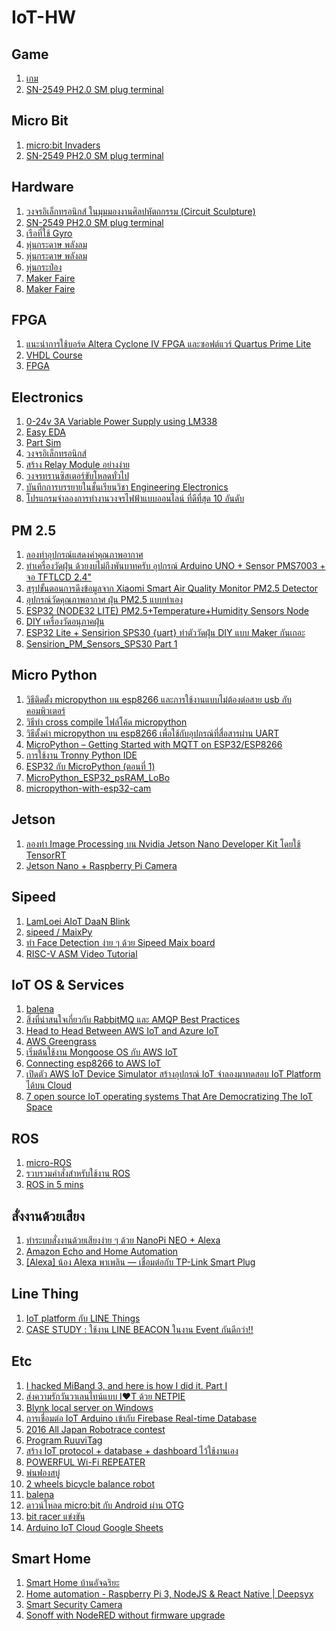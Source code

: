 # IoT-HW

<h2>Game </h2>
<ol>    
    <li> <a href="https://www.facebook.com/watch/?ref=saved&v=525164738004132/">เกม</a></li>    
    <li> <a href="https://www.mcucity.com/product/1797/sn-2549-ph2-0-sm-plug-terminal-spring-clamp-terminals-crimping-tool-crimping-pliers-for-d-sub-termin">SN-2549 PH2.0 SM plug terminal</a></li>        
</ol>  

<h2>Micro Bit </h2>
<ol>    
    <li> <a href="https://www.facebook.com/watch/?ref=saved&v=1081205105393593">micro:bit Invaders</a></li>    
    <li> <a href="https://www.mcucity.com/product/1797/sn-2549-ph2-0-sm-plug-terminal-spring-clamp-terminals-crimping-tool-crimping-pliers-for-d-sub-termin">SN-2549 PH2.0 SM plug terminal</a></li>        
</ol>  

<h2>Hardware </h2>
<ol>    
    <li> <a href="https://www.facebook.com/groups/arduino.thai/permalink/2156601164382649/">วงจรอิเล็กทรอนิกส์ ในมุมมองงานศิลปหัตถกรรม (Circuit Sculpture)</a></li>    
    <li> <a href="https://www.mcucity.com/product/1797/sn-2549-ph2-0-sm-plug-terminal-spring-clamp-terminals-crimping-tool-crimping-pliers-for-d-sub-termin">SN-2549 PH2.0 SM plug terminal</a></li>    
    <li> <a href="https://www.facebook.com/watch/?v=499418133841971&extid=GdilLd8bDxgOJGdq">เรือที่ใช้ Gyro</a></li>
    <li> <a href="https://www.facebook.com/shodelta/videos/875454352643763/">หุ่นกระดาษ พลังลม</a></li>       
    <li> <a href="https://www.facebook.com/watch/?ref=saved&v=10156983437809369">หุ่นกระดาษ พลังลม</a></li>     
    <li> <a href="https://www.facebook.com/maggiemok1011/videos/153545172194224/">หุ่นกระป๋อง</a></li>        
    <li> <a href="https://www.facebook.com/makerfairebangkok/posts/2044262732501534">Maker Faire</a></li>    
    <li> <a href="https://www.facebook.com/makerfairebangkok/posts/2044683895792751">Maker Faire</a></li>   
</ol>  
    
<h2>FPGA </h2>
<ol>    
  <li> <a href="https://www.iot.eng.kmutnb.ac.th/pub/docs/2019/quartus_prime_lite_cyc4_leds/?fbclid=IwAR0ti6brRmTEv5hd_bp83x2aNc69f_NDDrtxD_VAkJ3FTYCalsh15DbqYDI">แนะนำการใช้บอร์ด Altera Cyclone IV FPGA และซอฟต์แวร์ Quartus Prime Lite </a></li>
  <li> <a href="http://narong.ece.engr.tu.ac.th/vhdl/">VHDL Course</a></li>
  <li> <a href="https://forfpgadesign.wordpress.com/2017/01/27/first-blog-post/">FPGA</a></li>    
</ol>

<h2>Electronics</h2>
<ol>   
  <li> <a href="https://circuitdigest.com/microcontroller-projects/0-24v-variable-dc-power-supply-using-arduino">0-24v 3A Variable Power Supply using LM338</a></li>
  <li> <a href="https://easyeda.com/editor">Easy EDA</a></li>  
  <li> <a href="https://www.partsim.com/simulator#">Part Sim</a></li>  
  <li> <a href="https://www.eanic.com/">วงจรอิเล็กทรอนิกส์</a></li>  
  <li> <a href="http://bungmus.blogspot.com/2017/02/relay-module-embedded-system-raspberry.html">สร้าง Relay Module อย่างง่าย</a></li>    
  <li> <a href="https://www.eanic.com/transistor-driver-load-circuits/">วงจรทรานซิสเตอร์ขับโหลดทั่วไป</a></li>   
  <li> <a href="https://www.youtube.com/watch?v=J36uCa7lgbk&fbclid=IwAR3-v3mjpETzhXHit9qfrP2XYC-CZQQwFV2oUj-Jt0n0FPzRl67QfEM-bQs">บันทึกการบรรยายในชั้นเรียนวิชา Engineering Electronics</a></li>   
  <li> <a href="http://www.ayarafun.com/2016/03/top-10-online-electronics-design-automation/">โปรแกรมจำลองการทำงานวงจรไฟฟ้าแบบออนไลน์ ที่ดีที่สุด 10 อันดับ</a></li>      
</ol>

<h2>PM 2.5</h2>
<ol>  
  <li> <a href="https://www.facebook.com/watch/?v=321373741824329">ลองทำอุปกรณ์แสดงค่าคุณภาพอากาศ</a></li> 
  <li> <a href="https://www.facebook.com/groups/arduino.thai/permalink/1847728288603273/">ทำเครื่องวัดฝุ่น ด้วยงบไม่ถึงพันบาทครับ อุปกรณ์ Arduino UNO + Sensor PMS7003 + จอ TFTLCD 2.4"</a></li> 
  <li> <a href="http://www.somkiat.cc/pm2-5-from-xiaomi-smart-air-quality/?fbclid=IwAR2myiB8lZQIhtBpWSxrJxC8h918P_mncsxFCUju7V3vJ3QTWY951Npg0tA">
สรุปขั้นตอนการดึงข้อมูลจาก Xiaomi Smart Air Quality Monitor PM2.5 Detector</a></li> 
  <li> <a href="http://www.ayarafun.com/2019/02/how-to-diy-pm25-meter/?fbclid=IwAR0mEAbw7x09bdfYUnPjcRChrw63yG20oMhBY9oaF0z7G6u8gVmv1iAfP6w">อุปกรณ์วัดคุณภาพอากาศ ฝุ่น PM2.5 แบบทำเอง</a></li> 
  <li> <a href="http://ton.packetlove.com/blog/iot/esp32-node32-lite-pm25-temperature-humidity-sensors-node.html?fbclid=IwAR3NP8TCJTlOGMdW6r3coPccg-paZZ3VsxhCWpdJGipDmNORVSf2177zH-Q">ESP32 (NODE32 LITE) PM2.5+Temperature+Humidity Sensors Node</a></li> 
  <li> <a href="https://www.facebook.com/notes/cyberk-kob/diy-%E0%B9%80%E0%B8%84%E0%B8%A3%E0%B8%B7%E0%B9%88%E0%B8%AD%E0%B8%87%E0%B8%A7%E0%B8%B1%E0%B8%94%E0%B8%AD%E0%B8%99%E0%B8%B8%E0%B8%A0%E0%B8%B2%E0%B8%84%E0%B8%9D%E0%B8%B8%E0%B9%88%E0%B8%99/2481885388520506/">DIY เครื่องวัดอนุภาคฝุ่น</a></li> 
  <li> <a href="https://jackrobotics.me/esp32-lite-sensirion-sps30-uart-%E0%B8%97%E0%B8%B3%E0%B8%95%E0%B8%B1%E0%B8%A7%E0%B8%A7%E0%B8%B1%E0%B8%94%E0%B8%9D%E0%B8%B8%E0%B9%88%E0%B8%99-diy-%E0%B9%81%E0%B8%9A%E0%B8%9A-maker-%E0%B8%81%E0%B8%B1%E0%B8%99%E0%B9%80%E0%B8%96%E0%B8%AD%E0%B8%B0-cbeaba5fbcf5">ESP32 Lite + Sensirion SPS30 {uart} ทำตัววัดฝุ่น DIY แบบ Maker กันเถอะ</a></li> 
  <li> <a href="https://medium.com/@waratep/sensirion-pm-sensors-sps30-edf7e966734d">Sensirion_PM_Sensors_SPS30 Part 1</a></li> 
</ol>

<h2>Micro Python</h2>
<ol>  
  <li> <a href="https://medium.com/@aid402/%E0%B8%A7%E0%B8%B4%E0%B8%98%E0%B8%B5%E0%B8%95%E0%B8%B4%E0%B8%94%E0%B8%95%E0%B8%B1%E0%B9%89%E0%B8%87-micropython-%E0%B8%9A%E0%B8%99-esp8266-%E0%B9%81%E0%B8%A5%E0%B8%B0%E0%B8%81%E0%B8%B2%E0%B8%A3%E0%B9%83%E0%B8%8A%E0%B9%89%E0%B8%87%E0%B8%B2%E0%B8%99%E0%B9%81%E0%B8%9A%E0%B8%9A%E0%B9%84%E0%B8%A1%E0%B9%88%E0%B8%95%E0%B9%89%E0%B8%AD%E0%B8%87%E0%B8%95%E0%B9%88%E0%B8%AD%E0%B8%AA%E0%B8%B2%E0%B8%A2-usb-%E0%B8%81%E0%B8%B1%E0%B8%9A%E0%B8%84%E0%B8%AD%E0%B8%A1%E0%B8%9E%E0%B8%B4%E0%B8%A7%E0%B9%80%E0%B8%95%E0%B8%AD%E0%B8%A3%E0%B9%8C-d3de7b380777">วิธีติดตั้ง micropython บน esp8266 และการใช้งานแบบไม่ต้องต่อสาย usb กับคอมพิวเตอร์</a></li> 
  <li> <a href="https://medium.com/@aid402/%E0%B8%A7%E0%B8%B4%E0%B8%98%E0%B8%B5%E0%B8%97%E0%B8%B3-cross-compile-%E0%B9%84%E0%B8%9F%E0%B8%A5%E0%B9%8C%E0%B9%82%E0%B8%84%E0%B9%89%E0%B8%94-micropython-e57f61ab60b3">วิธีทำ cross compile ไฟล์โค้ด micropython</a></li> 
  <li> <a href="https://medium.com/@aid402/%E0%B8%A7%E0%B8%B4%E0%B8%98%E0%B8%B5%E0%B8%95%E0%B8%B1%E0%B9%89%E0%B8%87%E0%B8%84%E0%B9%88%E0%B8%B2-micropython-%E0%B8%9A%E0%B8%99-esp8266-%E0%B9%83%E0%B8%AB%E0%B9%89%E0%B9%83%E0%B8%8A%E0%B9%89%E0%B8%81%E0%B8%B1%E0%B8%9A%E0%B8%AD%E0%B8%B8%E0%B8%9B%E0%B8%81%E0%B8%A3%E0%B8%93%E0%B9%8C%E0%B8%97%E0%B8%B5%E0%B9%88%E0%B8%AA%E0%B8%B7%E0%B9%88%E0%B8%AD%E0%B8%AA%E0%B8%B2%E0%B8%A3%E0%B8%9C%E0%B9%88%E0%B8%B2%E0%B8%99-uart-%E0%B9%84%E0%B8%94%E0%B9%89-59e7e41d5a94">วิธีตั้งค่า micropython บน esp8266 เพื่อใช้กับอุปกรณ์ที่สื่อสารผ่าน UART</a></li> 
  <li> <a href="https://randomnerdtutorials.com/micropython-mqtt-esp32-esp8266/?fbclid=IwAR1W9NRXAzz1v2xAu___XI1HRw4ZB6suMHwYmvNOERDXpNBWvNVrt3Ymn1g">MicroPython – Getting Started with MQTT on ESP32/ESP8266</a></li>     
  <li> <a href="https://www.facebook.com/groups/109676182999340/permalink/329573194342970/">การใช้งาน Tronny Python IDE</a></li> 
  <li> <a href="https://medium.com/@apisake/esp32-%E0%B8%81%E0%B8%B1%E0%B8%9A-micropython-%E0%B8%95%E0%B8%AD%E0%B8%99%E0%B8%97%E0%B8%B5%E0%B9%88-1-7ad1a6f0fe8e">ESP32 กับ MicroPython (ตอนที่ 1)</a></li> 
  <li> <a href="https://github.com/loboris/MicroPython_ESP32_psRAM_LoBo?fbclid=IwAR1tLrbSQBzQ2A2uBDO4ZH4NnbhIQKLdOeSzgK6cNN9KeSuirbShLDUcqZo">MicroPython_ESP32_psRAM_LoBo</a></li> 
  <li> <a href="https://github.com/tsaarni/micropython-with-esp32-cam?fbclid=IwAR1VqPAP2HiZujyiq2OuckWN-wDxz2wRKrvRbIrQbKKVqhY0YOUFJLOaqMo">
micropython-with-esp32-cam </a></li>         
</ol>    

<h2>Jetson</h2>
<ol>  
  <li> <a href="https://medium.com/@dnjooiopa/%E0%B8%A5%E0%B8%AD%E0%B8%87%E0%B8%97%E0%B8%B3-ai-%E0%B9%81%E0%B8%A5%E0%B8%B0-image-processing-%E0%B8%9A%E0%B8%99-nvidia-jetson-nano-developer-kit-%E0%B9%82%E0%B8%94%E0%B8%A2%E0%B9%83%E0%B8%8A%E0%B9%89-tensorrt-b212546b8ec1">ลองทำ Image Processing บน Nvidia Jetson Nano Developer Kit โดยใช้ TensorRT</a></li>   
  <li> <a href="https://www.jetsonhacks.com/2019/04/02/jetson-nano-raspberry-pi-camera/?fbclid=IwAR2Bwlnb8C5hwj1p80pP6zL5Q9CQfU5SAKmSAEJf4VZ78FkkhVZ1tOzgyU4">Jetson Nano + Raspberry Pi Camera</a></li>     
</ol>

<h2>Sipeed</h2>
<ol>  
    <li> <a href="https://medium.com/@lamloei.com/lamloei-aiot-daan-blink-317970ac8a61">LamLoei AIoT DaaN Blink</a></li>   
    <li> <a href="https://github.com/sipeed/MaixPy?fbclid=IwAR03uLcQRzAnuxw0RrRLKa82ILN4w1ALSOO9745UNREp7WaYDBGQbiHzDx0"> sipeed /
MaixPy </a></li>   
    <li> <a href="https://medium.com/chiang-mai-maker-club/%E0%B8%97%E0%B8%B3-face-detection-%E0%B8%87%E0%B9%88%E0%B8%B2%E0%B8%A2-%E0%B9%86-%E0%B8%94%E0%B9%89%E0%B8%A7%E0%B8%A2-sipeed-maix-board-a135f5a57af9">ทำ Face Detection ง่าย ๆ ด้วย Sipeed Maix board</a></li>   
    <li> <a href="https://docs.platformio.org/en/latest/tutorials/riscv/riscv_asm_video_tutorial.html?fbclid=IwAR114ucoJoCZ0pbPI4i7duaARK9rer37USEWq_SNBqNdUtPHTKIFxK6clS0">RISC-V ASM Video Tutorial</a></li>       
</ol>

<h2>IoT OS & Services</h2>
<ol>  
    <li> <a href="https://www.balena.io/what-is-balena/">balena</a></li>   
    <li> <a href="https://medium.com/iamgoangle/%E0%B8%AA%E0%B8%B4%E0%B9%88%E0%B8%87%E0%B8%97%E0%B8%B5%E0%B9%88%E0%B8%99%E0%B9%88%E0%B8%B2%E0%B8%AA%E0%B8%99%E0%B9%83%E0%B8%88%E0%B9%80%E0%B8%81%E0%B8%B5%E0%B9%88%E0%B8%A2%E0%B8%A7%E0%B8%81%E0%B8%B1%E0%B8%9A-rabbitmq-%E0%B9%81%E0%B8%A5%E0%B8%B0-amqp-best-practices-108f6076c330">สิ่งที่น่าสนใจเกี่ยวกับ RabbitMQ และ AMQP Best Practices</a></li>  
    <li> <a href="https://www.hackster.io/osman1853277/head-to-head-between-aws-iot-and-azure-iot-5bc777?fbclid=IwAR3gw8tXS5TOfSybF66GbPbbXdaxB8Op7EiSv9dnUFLJ7IQ_Uxy6bUQtB6I">Head to Head Between AWS IoT and Azure IoT</a></li>   
    <li> <a href="https://aws.amazon.com/th/blogs/aws/aws-greengrass-run-aws-lambda-functions-on-connected-devices/">AWS Greengrass</a></li>      
    <li> <a href="https://medium.com/mmp-li/mongoose-os-aws-iot-esp32-d56346b9b83b">เริ่มต้นใช้งาน Mongoose OS กับ AWS IoT</a></li>     
    <li> <a href="https://stackoverflow.com/questions/40378582/connecting-esp8266-to-aws-iot">Connecting esp8266 to AWS IoT</a></li>         
    <li> <a href="https://www.techtalkthai.com/aws-iot-device-simulator-is-announced/">เปิดตัว AWS IoT Device Simulator สร้างอุปกรณ์ IoT จำลองมาทดสอบ IoT Platform ได้บน Cloud</a></li>    
    <li> <a href="https://www.electronicsforu.com/resources/7-open-source-iot-operating-systems-democratizing-iot-space?utm_source=eotpage&utm_medium=eotpage&utm_campaign=eotpage&utm_content=eotposts">7 open source IoT operating systems That Are Democratizing The IoT Space</a></li>        
</ol>

<h2>ROS</h2>
<ol>  
  <li> <a href="https://micro-ros.github.io/?fbclid=IwAR3F0PnE9BaFCK8OzItoW-mIu2tz2p9V6sDIBBLHz6nzyrW_hYCcJ-rxJA0">micro-ROS</a></li> 
  <li> <a href="https://www.facebook.com/groups/thai.ros/permalink/1863601527064682/">รวบรวมคำสั่งสำหรับใช้งาน ROS</a></li> 
  <li> <a href="https://www.theconstructsim.com/ros-5-mins-039-setup-bash-setup-sh/?fbclid=IwAR1fyARgEeL5mWExTqgpD50MZsaEMX7PvbMKCmcKErlaqOQJn_q3CyfjywE">ROS in 5 mins</a></li>   
</ol>

<h2>สั่งงานด้วยเสียง</h2>
<ol>   
    <li> <a href="https://www.ioxhop.com/article/51/%E0%B8%97%E0%B8%B3%E0%B8%A3%E0%B8%B0%E0%B8%9A%E0%B8%9A%E0%B8%AA%E0%B8%B1%E0%B9%88%E0%B8%87%E0%B8%87%E0%B8%B2%E0%B8%99%E0%B8%94%E0%B9%89%E0%B8%A7%E0%B8%A2%E0%B9%80%E0%B8%AA%E0%B8%B5%E0%B8%A2%E0%B8%87%E0%B8%87%E0%B9%88%E0%B8%B2%E0%B8%A2-%E0%B9%86-%E0%B8%94%E0%B9%89%E0%B8%A7%E0%B8%A2-nanopi-neo-alexa">ทำระบบสั่งงานด้วยเสียงง่าย ๆ ด้วย NanoPi NEO + Alexa</a></li>  
    <li> <a href="http://www.makermusings.com/2015/07/13/amazon-echo-and-home-automation/">Amazon Echo and Home Automation</a></li>   
    <li> <a href="https://medium.com/sathittham/alexa-%E0%B8%99%E0%B9%89%E0%B8%AD%E0%B8%87-alexa-%E0%B8%9E%E0%B8%B2%E0%B9%80%E0%B8%9E%E0%B8%A5%E0%B8%B4%E0%B8%99-%E0%B9%80%E0%B8%8A%E0%B8%B7%E0%B9%88%E0%B8%AD%E0%B8%A1%E0%B8%95%E0%B9%88%E0%B8%AD%E0%B8%81%E0%B8%B1%E0%B8%9A-tp-link-smart-plug-c143c0f2168b#.hzk0djbxx">[Alexa] น้อง Alexa พาเพลิน — เชื่อมต่อกับ TP-Link Smart Plug</a></li>     
</ol>

<h2>Line Thing</h2>
<ol>  
    <li> <a href="https://medium.com/@benz20003/iot-platform-%E0%B8%81%E0%B8%B1%E0%B8%9A-line-things-e3ca439a74f3">IoT platform กับ LINE Things</a></li>   
    <li> <a href="https://medium.com/@abandon.cat/case-study-%E0%B9%83%E0%B8%8A%E0%B9%89%E0%B8%87%E0%B8%B2%E0%B8%99-line-beacon-%E0%B9%83%E0%B8%99%E0%B8%87%E0%B8%B2%E0%B8%99-event-%E0%B8%81%E0%B8%B1%E0%B8%99%E0%B8%94%E0%B8%B5%E0%B8%81%E0%B8%A7%E0%B9%88%E0%B8%B2-5b3e6fdbff23">CASE STUDY : ใช้งาน LINE BEACON ในงาน Event กันดีกว่า!!</a></li>     
</ol>  

<h2>Etc</h2>
<ol>   
  <li> <a href="https://medium.com/@yogeshojha/i-hacked-xiaomi-miband-3-and-here-is-how-i-did-it-43d68c272391">I hacked MiBand 3, and here is how I did it. Part I</a></li>   
    <li> <a href="https://medium.com/@chaveeissariyapat/%E0%B8%AA%E0%B9%88%E0%B8%87%E0%B8%84%E0%B8%A7%E0%B8%B2%E0%B8%A1%E0%B8%A3%E0%B8%B1%E0%B8%81%E0%B8%A7%E0%B8%B1%E0%B8%99%E0%B8%A7%E0%B8%B2%E0%B9%80%E0%B8%A5%E0%B8%99%E0%B9%84%E0%B8%97%E0%B8%99%E0%B9%8C%E0%B9%81%E0%B8%9A%E0%B8%9A-i-t-%E0%B8%94%E0%B9%89%E0%B8%A7%E0%B8%A2-netpie-98b6e12c88e2#.dwjdw87wk">ส่งความรักวันวาเลนไทน์แบบ I❤T ด้วย NETPIE</a></li>   
    <li> <a href="https://medium.com/@supotsaeea/blynk-local-server-on-windows-d1101bd8bea6">Blynk local server on Windows</a></li>   
    <li> <a href="http://www.daydev.com/iot/iot-arduino-with-firebase-real-time-database.html">การเชื่อมต่อ IoT Arduino เข้ากับ Firebase Real-time Database</a></li>     
    <li> <a href="https://www.youtube.com/watch?v=BPMBZBk7qQE&fbclid=IwAR16q8mHaPQw7A37wDc3C_ziXUd6IrGs3ZXBDl2Xs66cgWp-AYbM9_BU-Fs">2016 All Japan Robotrace contest</a></li>   
    <li> <a href="https://lab.ruuvi.com/espruino?fbclid=IwAR0THP0YfCMcRGZ7TtzpbcYM8tezbalEHaa_3bkTEd9uJGPqEAhYysqNfXc">Program RuuviTag</a></li>   
    <li> <a href="http://code.isaranu.com/node/2017/nodejs-iot-simple-protocol-dashboard.php">สร้าง IoT protocol + database + dashboard ไว้ใช้งานเอง</a></li>       
    <li> <a href="https://www.instructables.com/id/POWERFUL-Wi-Fi-REPEATER-NODE-MCU/">POWERFUL Wi-Fi REPEATER</a></li>       
    <li> <a href="https://www.facebook.com/watch/?v=818963711813144">พ่นฟองสบู่</a></li>       
    <li> <a href="https://www.facebook.com/watch/?v=518971445281045">2 wheels bicycle balance robot</a></li>           
    <li> <a href="https://www.balena.io/what-is-balena/">balena</a></li>    
    <li> <a href="https://medium.com/@kritsadaj/%E0%B8%94%E0%B8%B2%E0%B8%A7%E0%B8%99%E0%B9%8C%E0%B9%82%E0%B8%AB%E0%B8%A5%E0%B8%94-micro-bit-%E0%B8%81%E0%B8%B1%E0%B8%9A-android-%E0%B8%9C%E0%B9%88%E0%B8%B2%E0%B8%99-otg-925e8ae764d3">ดาวน์โหลด micro:bit กับ Android ผ่าน OTG</a></li>         
    <li> <a href="https://www.facebook.com/vsupacha.engrtu/videos/2252234894871213/">bit racer แข่งขัน</a></li>          
    <li> <a href="https://create.arduino.cc/projecthub/Arduino_Genuino/arduino-iot-cloud-google-sheets-integration-71b6bc?fbclid=IwAR0eLWiIV3x6JWIv_DA8wZXnS8h_9ilMNc98-VnIEIaezUNQwMVod11a4Zc">Arduino IoT Cloud Google Sheets</a></li>         
</ol>

<h2>Smart Home</h2>
<ol>  
    <li> <a href="http://news.ch3thailand.com/economy/45372">Smart Home บ้านอัจฉริยะ</a></li>   
    <li> <a href="https://www.youtube.com/watch?v=wh0OoLUTeM8">Home automation - Raspberry Pi 3, NodeJS & React Native | Deepsyx</a></li>   
    <li> <a href="https://www.hackster.io/hackershack/smart-security-camera-90d7bd">Smart Security Camera</a></li>       
    <li> <a href="https://medium.com/@supotsaeea/sonoff-with-nodered-without-firmware-upgrade-10ed3e33466d">Sonoff with NodeRED without firmware upgrade</a></li>         
</ol>  


